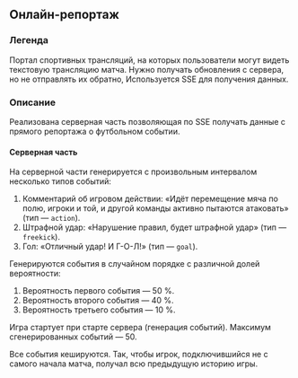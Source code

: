 ## Онлайн-репортаж

### Легенда

Портал спортивных трансляций, на которых пользователи могут видеть текстовую трансляцию матча. Нужно получать обновления с сервера, но не отправлять их обратно, Используется SSE для получения данных.

### Описание

Реализована серверная часть позволяющая по SSE получать данные с прямого репортажа о футбольном событии.

#### Серверная часть

На серверной части генерируется с произвольным интервалом несколько типов событий:
1. Комментарий об игровом действии: «Идёт перемещение мяча по полю, игроки и той, и другой команды активно пытаются атаковать» (тип — `action`).
1. Штрафной удар: «Нарушение правил, будет штрафной удар» (тип — `freekick`).
1. Гол: «Отличный удар! И Г-О-Л!» (тип — `goal`).

Генерируются события в случайном порядке с различной долей вероятности:
1. Вероятность первого события — 50 %.
1. Вероятность второго события — 40 %.
1. Вероятность третьего события — 10 %.

Игра стартует при старте сервера (генерация событий). Максимум сгенерированных событий — 50.

Все события кешируются. Так, чтобы игрок, подключившийся не с самого начала матча, получал всю предыдущую историю игры.

